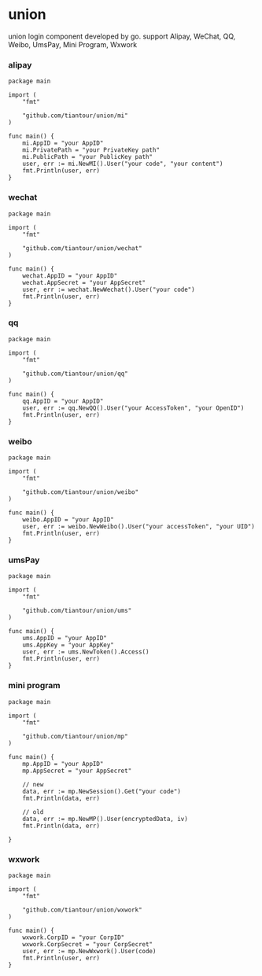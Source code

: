 # union
union login component developed by go. support Alipay, WeChat, QQ, Weibo, UmsPay, Mini Program, Wxwork

### alipay
```golang
package main

import (
	"fmt"

	"github.com/tiantour/union/mi"
)

func main() {
    mi.AppID = "your AppID"
    mi.PrivatePath = "your PrivateKey path"
    mi.PublicPath = "your PublicKey path"
	user, err := mi.NewMI().User("your code", "your content")
	fmt.Println(user, err)
}
```

### wechat
```golang
package main

import (
	"fmt"

	"github.com/tiantour/union/wechat"
)

func main() {
    wechat.AppID = "your AppID"
    wechat.AppSecret = "your AppSecret"
	user, err := wechat.NewWechat().User("your code")
	fmt.Println(user, err)
}
```

### qq

```golang
package main

import (
	"fmt"

	"github.com/tiantour/union/qq"
)

func main() {
    qq.AppID = "your AppID"
	user, err := qq.NewQQ().User("your AccessToken", "your OpenID")
	fmt.Println(user, err)
}
```

### weibo

```golang
package main

import (
	"fmt"

	"github.com/tiantour/union/weibo"
)

func main() {
    weibo.AppID = "your AppID"
	user, err := weibo.NewWeibo().User("your accessToken", "your UID")
	fmt.Println(user, err)
}
```

### umsPay

```golang
package main

import (
	"fmt"

	"github.com/tiantour/union/ums"
)

func main() {
    ums.AppID = "your AppID"
    ums.AppKey = "your AppKey"
	user, err := ums.NewToken().Access()
	fmt.Println(user, err)
}
```

### mini program

```golang
package main

import (
	"fmt"

	"github.com/tiantour/union/mp"
)

func main() {
    mp.AppID = "your AppID"
    mp.AppSecret = "your AppSecret"

    // new 
	data, err := mp.NewSession().Get("your code")
	fmt.Println(data, err)

    // old
    data, err := mp.NewMP().User(encryptedData, iv)
	fmt.Println(data, err)

}
```

### wxwork

```golang
package main

import (
	"fmt"

	"github.com/tiantour/union/wxwork"
)

func main() {
    wxwork.CorpID = "your CorpID"
    wxwork.CorpSecret = "your CorpSecret" 
	user, err := mp.NewWxwork().User(code)
	fmt.Println(user, err)
}
```